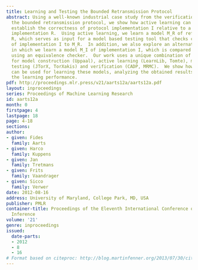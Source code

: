 ```yaml
---
title: Learning and Testing the Bounded Retransmission Protocol
abstract: Using a well-known industrial case study from the verification literature,
  the bounded retransmission protocol, we show how active learning can be used to
  establish the correctness of protocol implementation I relative to a given reference
  implementation R.  Using active learning, we learn a model M_R of reference implementation
  R, which serves as input for a model based testing tool that checks conformance
  of implementation I to M_R.  In addition, we also explore an alternative approach
  in which we learn a model M_I of implementation I, which is compared to model M_R
  using an equivalence checker.  Our work uses a unique combination of software tools
  for model construction (Uppaal), active learning (LearnLib, Tomte), model-based
  testing (JTorX, TorXakis) and verification (CADP, MRMC).  We show how these tools
  can be used for learning these models, analyzing the obtained results, and improving
  the learning performance.
pdf: http://proceedings.mlr.press/v21/aarts12a/aarts12a.pdf
layout: inproceedings
series: Proceedings of Machine Learning Research
id: aarts12a
month: 0
firstpage: 4
lastpage: 18
page: 4-18
sections: 
author:
- given: Fides
  family: Aarts
- given: Harco
  family: Kuppens
- given: Jan
  family: Tretmans
- given: Frits
  family: Vaandrager
- given: Sicco
  family: Verwer
date: 2012-08-16
address: University of Maryland, College Park, MD, USA
publisher: PMLR
container-title: Proceedings of the Eleventh International Conference on Grammatical
  Inference
volume: '21'
genre: inproceedings
issued:
  date-parts:
  - 2012
  - 8
  - 16
# Format based on citeproc: http://blog.martinfenner.org/2013/07/30/citeproc-yaml-for-bibliographies/
---
```

